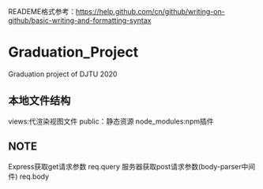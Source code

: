 READEME格式参考：https://help.github.com/cn/github/writing-on-github/basic-writing-and-formatting-syntax
# Graduation_Project
Graduation project of DJTU 2020

## 本地文件结构
views:代渲染视图文件
public：静态资源
node_modules:npm插件

## NOTE
Express获取get请求参数
req.query
服务器获取post请求参数(body-parser中间件)
req.body
